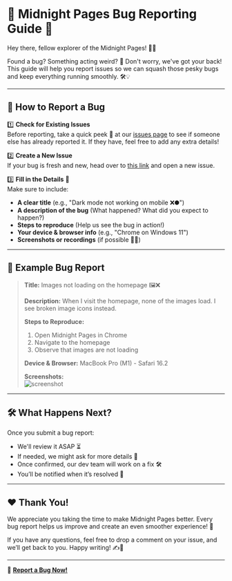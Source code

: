# 🐛 Midnight Pages Bug Reporting Guide 🚀  

Hey there, fellow explorer of the Midnight Pages! 🌙✨  

Found a bug? Something acting weird? 🤔 Don't worry, we've got your back! This guide will help you report issues so we can squash those pesky bugs and keep everything running smoothly. 🛠️💡  

---

## 🚀 How to Report a Bug  

1️⃣ **Check for Existing Issues**  
Before reporting, take a quick peek 👀 at our [issues page](https://github.com/Midnight-Pages/report-bugs/issues) to see if someone else has already reported it. If they have, feel free to add any extra details!  

2️⃣ **Create a New Issue**  
If your bug is fresh and new, head over to [this link](https://github.com/Midnight-Pages/report-bugs/issues/new) and open a new issue.  

3️⃣ **Fill in the Details** 📝  
Make sure to include:  
- **A clear title** (e.g., "Dark mode not working on mobile ❌🌑")  
- **A description of the bug** (What happened? What did you expect to happen?)  
- **Steps to reproduce** (Help us see the bug in action!)  
- **Your device & browser info** (e.g., "Chrome on Windows 11")  
- **Screenshots or recordings** (if possible 📸🎥)  

---

## 🎯 Example Bug Report  

> **Title:** Images not loading on the homepage 🖼️❌  
>  
> **Description:** When I visit the homepage, none of the images load. I see broken image icons instead.  
>  
> **Steps to Reproduce:**  
> 1. Open Midnight Pages in Chrome  
> 2. Navigate to the homepage  
> 3. Observe that images are not loading  
>  
> **Device & Browser:** MacBook Pro (M1) - Safari 16.2  
>  
> **Screenshots:**  
> ![screenshot](https://example.com/screenshot.png)  

---

## 🛠️ What Happens Next?  
Once you submit a bug report:  
- We'll review it ASAP ⏳  
- If needed, we might ask for more details 🔎  
- Once confirmed, our dev team will work on a fix 🛠️  
- You’ll be notified when it’s resolved 🎉  

---

## ❤️ Thank You!  
We appreciate you taking the time to make Midnight Pages better. Every bug report helps us improve and create an even smoother experience! 🌟  

If you have any questions, feel free to drop a comment on your issue, and we’ll get back to you. Happy writing! ✍️💜  

---
  
📌 **[Report a Bug Now!](https://github.com/Midnight-Pages/report-bugs/issues/new)**
